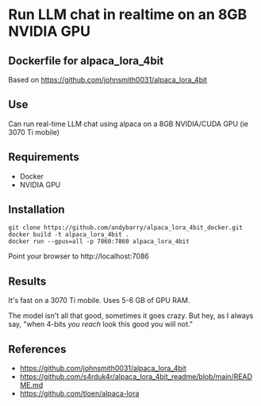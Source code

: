 # Run LLM chat in realtime on an 8GB NVIDIA GPU

## Dockerfile for alpaca_lora_4bit
Based on https://github.com/johnsmith0031/alpaca_lora_4bit

## Use
Can run real-time LLM chat using alpaca on a 8GB NVIDIA/CUDA GPU (ie 3070 Ti mobile)

## Requirements
- Docker
- NVIDIA GPU

## Installation

```
git clone https://github.com/andybarry/alpaca_lora_4bit_docker.git
docker build -t alpaca_lora_4bit .
docker run --gpus=all -p 7860:7860 alpaca_lora_4bit
```
Point your browser to http://localhost:7086

## Results
It's fast on a 3070 Ti mobile.  Uses 5-6 GB of GPU RAM.

The model isn't all that good, sometimes it goes crazy.  But hey, as I always say, "when 4-bits _you reach_ look this good you will not."


## References

- https://github.com/johnsmith0031/alpaca_lora_4bit
- https://github.com/s4rduk4r/alpaca_lora_4bit_readme/blob/main/README.md
- https://github.com/tloen/alpaca-lora

